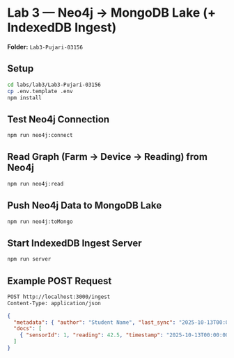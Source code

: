 # Lab 3 — Neo4j → MongoDB Lake (+ IndexedDB Ingest)
**Folder:** `Lab3-Pujari-03156`

## Setup
```bash
cd labs/lab3/Lab3-Pujari-03156
cp .env.template .env
npm install
```

## Test Neo4j Connection
```bash
npm run neo4j:connect
```

## Read Graph (Farm → Device → Reading) from Neo4j
```bash
npm run neo4j:read
```

## Push Neo4j Data to MongoDB Lake
```bash
npm run neo4j:toMongo
```

## Start IndexedDB Ingest Server
```bash
npm run server
```

## Example POST Request
```bash
POST http://localhost:3000/ingest
Content-Type: application/json
```
```json
{
  "metadata": { "author": "Student Name", "last_sync": "2025-10-13T00:00:00Z" },
  "docs": [
    { "sensorId": 1, "reading": 42.5, "timestamp": "2025-10-13T00:00:00Z", "notes": "ok" }
  ]
}
```
